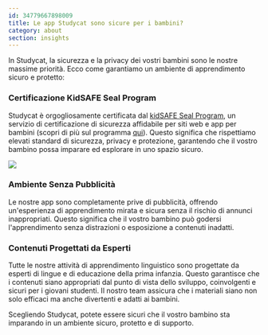 ```yaml
---
id: 34779667898009
title: Le app Studycat sono sicure per i bambini?
category: about
section: insights
---
```

In Studycat, la sicurezza e la privacy dei vostri bambini sono le nostre massime priorità. Ecco come garantiamo un ambiente di apprendimento sicuro e protetto:

### Certificazione KidSAFE Seal Program

Studycat è orgogliosamente certificata dal [kidSAFE Seal Program](https://www.kidsafeseal.com/certifiedproducts/studycat_fun_appseries.html), un servizio di certificazione di sicurezza affidabile per siti web e app per bambini (scopri di più sul programma [qui](https://www.kidsafeseal.com/aboutourprogram.html)). Questo significa che rispettiamo elevati standard di sicurezza, privacy e protezione, garantendo che il vostro bambino possa imparare ed esplorare in uno spazio sicuro.

![](https://help.studycat.com/hc/article_attachments/34779667893401)

### Ambiente Senza Pubblicità

Le nostre app sono completamente prive di pubblicità, offrendo un'esperienza di apprendimento mirata e sicura senza il rischio di annunci inappropriati. Questo significa che il vostro bambino può godersi l'apprendimento senza distrazioni o esposizione a contenuti inadatti.

### Contenuti Progettati da Esperti

Tutte le nostre attività di apprendimento linguistico sono progettate da esperti di lingue e di educazione della prima infanzia. Questo garantisce che i contenuti siano appropriati dal punto di vista dello sviluppo, coinvolgenti e sicuri per i giovani studenti. Il nostro team assicura che i materiali siano non solo efficaci ma anche divertenti e adatti ai bambini.

Scegliendo Studycat, potete essere sicuri che il vostro bambino sta imparando in un ambiente sicuro, protetto e di supporto.

